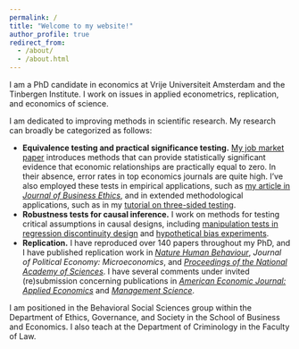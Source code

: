 ```yaml
---
permalink: /
title: "Welcome to my website!"
author_profile: true
redirect_from: 
  - /about/
  - /about.html
---
```


I am a PhD candidate in economics at Vrije Universiteit Amsterdam and the Tinbergen Institute. I work on issues in applied econometrics, replication, and economics of science. 

I am dedicated to improving methods in scientific research. My research can broadly be categorized as follows:
* **Equivalence testing and practical significance testing.** [My job market paper](https://jack-fitzgerald.github.io/files/The_Need_for_Equivalence_Testing_in_Economics.pdf) introduces methods that can provide statistically significant evidence that economic relationships are practically equal to zero. In their absence, error rates in top economics journals are quite high. I’ve also employed these tests in empirical applications, such as [my article in <i>Journal of Business Ethics</i>](https://link.springer.com/article/10.1007/s10551-024-05731-x), and in extended methodological applications, such as in my [tutorial on three-sided testing](https://doi.org/10.31234/osf.io/8y925).
* **Robustness tests for causal inference.** I work on methods for testing critical assumptions in causal designs, including [manipulation tests in regression discontinuity design](https://jack-fitzgerald.github.io/files/RDD_Equivalence.pdf) and [hypothetical bias experiments](https://jack-fitzgerald.github.io/files/Hypothetical_Bias.pdf).
* **Replication.** I have reproduced over 140 papers throughout my PhD, and I have published replication work in [<i>Nature Human Behaviour</i>](https://jack-fitzgerald.github.io/files/WEA23_Replication.pdf), <i>Journal of Political Economy: Microeconomics</i>, and [<i>Proceedings of the National Academy of Sciences</i>](https://www.pnas.org/doi/10.1073/pnas.2403758121). I have several comments under invited (re)submission concerning publications in [<i>American Economic Journal: Applied Economics</i>](https://jack-fitzgerald.github.io/files/VEA24.pdf) and [<i>Management Science</i>](https://jack-fitzgerald.github.io/files/GS22_Replication.pdf).

I am positioned in the Behavioral Social Sciences group within the Department of Ethics, Governance, and Society in the School of Business and Economics. I also teach at the Department of Criminology in the Faculty of Law.

